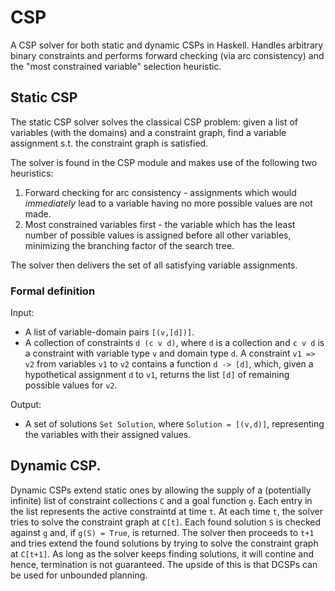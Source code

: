 CSP
===

A CSP solver for both static and dynamic CSPs in Haskell. Handles arbitrary binary constraints and performs forward checking (via arc consistency) and the "most constrained variable" selection heuristic. 

Static CSP
----------

The static CSP solver solves the classical CSP problem: given a list of variables (with the domains) and a constraint graph, find a variable assignment s.t. the constraint graph is satisfied.

The solver is found in the CSP module and makes use of the following two heuristics:
1. Forward checking for arc consistency - assignments which would *immediately* lead to a variable having no more possible values are not made.
2. Most constrained variables first - the variable which has the least number of possible values is assigned before all other variables, minimizing the branching factor of the search tree.

The solver then delivers the set of all satisfying variable assignments.

### Formal definition

Input:

* A list of variable-domain pairs `[(v,[d])]`.
* A collection of constraints `d (c v d)`, where `d` is a collection and `c v d` is a constraint with variable type `v` and domain type `d`. A constraint `v1 => v2` from variables `v1` to `v2` contains a function `d -> [d]`, which, given a hypothetical assignment `d` to `v1`, returns the list `[d]` of remaining possible values for `v2`.

Output:
* A set of solutions `Set Solution`, where `Solution = [(v,d)]`, representing the variables with their assigned values.

Dynamic CSP.
----------

Dynamic CSPs extend static ones by allowing the supply of a (potentially infinite) list of constraint collections `C` and a goal function `g`. Each entry in the list represents the active constraintd at time `t`. At each time `t`, the solver tries to solve the constraint graph at `C[t]`. Each found solution `S` is checked against `g` and, if `g(S) = True`, is returned. The solver then proceeds to `t+1` and tries extend the found solutions by trying to solve the constraint graph at `C[t+1]`. As long as the solver keeps finding solutions, it will contine and hence, termination is not guaranteed. The upside of this is that DCSPs can be used for unbounded planning.
